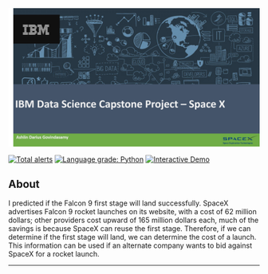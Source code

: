 <img src="https://raw.githubusercontent.com/ADGVLOGS/IBM-DataScience-SpaceX-Capstone/main/logo/bg.png">

[![Total alerts](https://img.shields.io/lgtm/alerts/g/ADGVLOGS/IBM-DataScience-SpaceX-Capstone.svg?logo=lgtm&logoWidth=18)](https://lgtm.com/projects/g/ADGVLOGS/IBM-DataScience-SpaceX-Capstone/alerts/)
[![Language grade: Python](https://img.shields.io/lgtm/grade/python/g/ADGVLOGS/IBM-DataScience-SpaceX-Capstone.svg?logo=lgtm&logoWidth=18)](https://lgtm.com/projects/g/ADGVLOGS/IBM-DataScience-SpaceX-Capstone/context:python)
<a href="https://colab.research.google.com/github/ADGVLOGS/adgmlclass/blob/main/ADGMLCLASSDemo.ipynb" target="_parent"><img src="https://colab.research.google.com/assets/colab-badge.svg" alt="Interactive Demo"/></a>

## About

I predicted if the Falcon 9 first stage will land successfully. SpaceX
advertises Falcon 9 rocket launches on its website, with a cost of 62
million dollars; other providers cost upward of 165 million dollars each,
much of the savings is because SpaceX can reuse the first stage.
Therefore, if we can determine if the first stage will land, we can
determine the cost of a launch. This information can be used if an
alternate company wants to bid against SpaceX for a rocket launch. 



-------------------------------------------------------------------------------------------------------------------------

